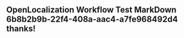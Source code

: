 <properties
ms.topic="hero-topic"
ms.test1="hero-topic"
ms.test2="test"/>

## OpenLocalization Workflow Test MarkDown 6b8b2b9b-22f4-408a-aac4-a7fe968492d4 thanks!
